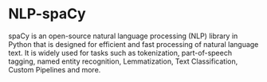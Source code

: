# NLP-spaCy
spaCy is an open-source natural language processing (NLP) library in Python that is designed for efficient and fast processing of natural language text. It is widely used for tasks such as tokenization, part-of-speech tagging, named entity recognition, Lemmatization, Text Classification, Custom Pipelines and more. 
